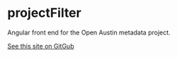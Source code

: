 # projectFilter
Angular front end for the Open Austin metadata project.

[See this site on GitGub](https://tmurphree.github.io/projectFilter/) 
